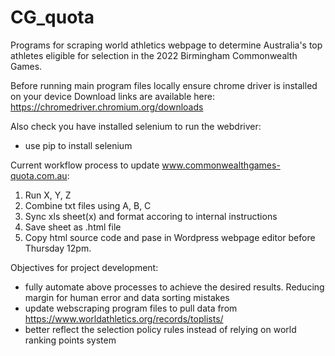 # CG_quota
Programs for scraping world athletics webpage to determine Australia's top athletes eligible for selection in the 2022 Birmingham Commonwealth Games. 

Before running main program files locally ensure chrome driver is installed on your device
Download links are available here: https://chromedriver.chromium.org/downloads

Also check you have installed selenium to run the webdriver:
- use pip to install selenium 

Current workflow process to update www.commonwealthgames-quota.com.au:
  1. Run X, Y, Z
  2. Combine txt files using A, B, C
  3. Sync xls sheet(x) and format accoring to internal instructions
  4. Save sheet as .html file 
  5. Copy html source code and pase in Wordpress webpage editor before Thursday 12pm.  


Objectives for project development:
  - fully automate above processes to achieve the desired results. Reducing margin for human error and data sorting mistakes
  - update webscraping program files to pull data from https://www.worldathletics.org/records/toplists/ 
  - better reflect the selection policy rules instead of relying on world ranking points system 

